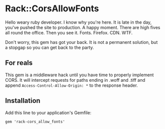 # Rack::CorsAllowFonts

Hello weary ruby developer. I know why you're here. It is late in the day, you've pushed the site to production. A happy moment. There are high fives all round the office. Then you see it. Fonts. Firefox. CDN. WTF.

Don't worry, this gem has got your back. It is not a permanent solution, but a stopgap so you can get back to the party.

## For reals

This gem is a middleware hack until you have time to properly implement CORS. It will intercept requests for paths ending in .woff and .tiff and append `Access-Control-Allow-Origin: *` to the response header.

## Installation

Add this line to your application's Gemfile:

    gem 'rack-cors_allow_fonts'


